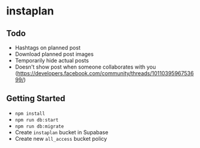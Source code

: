 # instaplan

## Todo

- Hashtags on planned post
- Download planned post images
- Temporarily hide actual posts
- Doesn't show post when someone collaborates with you (<https://developers.facebook.com/community/threads/1011039596753699/>)

## Getting Started

- `npm install`
- `npm run db:start`
- `npm run db:migrate`
- Create `instaplan` bucket in Supabase
- Create new `all_access` bucket policy
